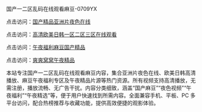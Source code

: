 国产一二区乱码在线观看麻豆-0709YX

点击访问：<a href="https://heiliaoow5kzm.pages.dev">国产精品亚洲片夜色在线</a>

点击访问：<a href="https://heiliao2dmwwy.pages.dev">高清欧美日韩一区二区三区在线观看</a>

点击访问：<a href="https://heiliaoll4qsx.pages.dev">午夜福利麻豆国产精品</a>

点击访问：<a href="https://heiliaowzu4ur.pages.dev">爽爽窝窝午夜精品</a>

本站专注国产一二区乱码在线观看麻豆内容，集合亚洲片夜色在线、欧美日韩高清播放、麻豆午夜福利专区及午夜精品片源等热门资源。所有视频支持高清播放，无需注册，播放流畅、无广告干扰。内容分类细致，涵盖“国产麻豆”“夜色视频”“午夜福利”“午夜精选”等，便于用户快速找到所需内容。全面兼容手机、平板、PC 多平台访问，配合热榜推荐与收藏功能，提供高效便捷的观影体验。

<span style="display:none;">[Canonical link](https://github.com/mot20250709/so18 ）</span>
